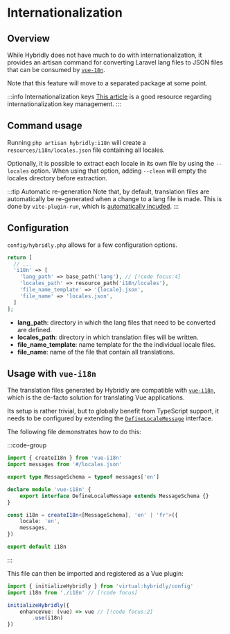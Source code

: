 # Internationalization

## Overview

While Hybridly does not have much to do with internationalization, it provides an artisan command for converting Laravel lang files to JSON files that can be consumed by [`vue-18n`](https://vue-i18n.intlify.dev/).

Note that this feature will move to a separated package at some point.

:::info Internationalization keys
[This article](https://phrase.com/blog/posts/ruby-lessons-learned-naming-and-managing-rails-i18n-keys/) is a good resource regarding internationalization key management.
:::

## Command usage

Running `php artisan hybridly:i18n` will create a `resources/i18n/locales.json` file containing all locales. 

Optionally, it is possible to extract each locale in its own file by using the `--locales` option. When using that option, adding `--clean` will empty the locales directory before extraction.

:::tip Automatic re-generation
Note that, by default, translation files are automatically be re-generated when a change to a lang file is made. This is done by `vite-plugin-run`, which is [automatically incuded](../configuration/vite.md#run).
:::


## Configuration

`config/hybridly.php` allows for a few configuration options.

```php
return [
  // ...
  'i18n' => [
    'lang_path' => base_path('lang'), // [!code focus:4]
    'locales_path' => resource_path('i18n/locales'),
    'file_name_template' => '{locale}.json',
    'file_name' => 'locales.json',
  ]
];
```

- **lang_path**: directory in which the lang files that need to be converted are defined.
- **locales_path**: directory in which translation files will be written.
- **file_name_template**: name template for the the individual locale files.
- **file_name**: name of the file that contain all translations.

## Usage with `vue-i18n`

The translation files generated by Hybridly are compatible with [`vue-i18n`](https://vue-i18n.intlify.dev/), which is the de-facto solution for translating Vue applications.

Its setup is rather trivial, but to globally benefit from TypeScript support, it needs to be configured by extending the [`DefineLocaleMessage`](https://vue-i18n.intlify.dev/guide/advanced/typescript.html#global-resource-schema-type-definition) interface. 

The following file demonstrates how to do this:

:::code-group
```ts [resources/application/i18n.ts]
import { createI18n } from 'vue-i18n'
import messages from '#/locales.json'

export type MessageSchema = typeof messages['en']

declare module 'vue-i18n' {
	export interface DefineLocaleMessage extends MessageSchema {}
}

const i18n = createI18n<[MessageSchema], 'en' | 'fr'>({
	locale: 'en',
	messages,
})

export default i18n
```
:::

This file can then be imported and registered as a Vue plugin:

```ts
import { initializeHybridly } from 'virtual:hybridly/config'
import i18n from './i18n' // [!code focus]

initializeHybridly({
	enhanceVue: (vue) => vue // [!code focus:2]
		.use(i18n)
})
```
